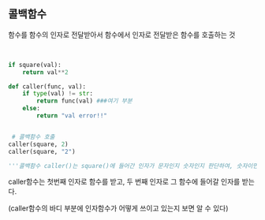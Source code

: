 ## 콜백함수

함수를 함수의 인자로 전달받아서 함수에서 인자로 전달받은 함수를 호출하는 것

​    

```python
if square(val):
    return val**2

def caller(func, val):
    if type(val) != str:
        return func(val) ###여기 부분
    else:
        return "val error!!"


 # 콜백함수 호출
caller(square, 2)
caller(square, "2")

'''콜백함수 caller()는 square()에 들어간 인자가 문자인지 숫자인지 판단하여, 숫자이면 square()함수를 호출한다.'''
```

caller함수는 첫번째 인자로 함수를 받고, 두 번째 인자로 그 함수에 들어갈 인자를 받는다.

(caller함수의 바디 부분에 인자함수가 어떻게 쓰이고 있는지 보면 알 수 있다)